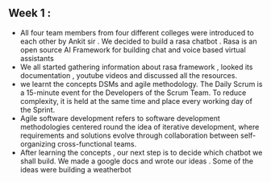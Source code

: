    ## Week  1 :
   
  - All four team members from four different colleges were introduced to each other by Ankit sir . We decided to build a rasa chatbot . Rasa is an open source AI Framework for building chat and voice based virtual assistants
- We all started gathering information about rasa framework , looked its documentation , youtube videos and discussed all the resources.
- we learnt the concepts DSMs and agile methodology. The Daily Scrum is a 15-minute event for the Developers of the Scrum Team. To reduce complexity, it is held at the same time and place every working day of the Sprint.
- Agile software development refers to  software development methodologies centered round the idea of iterative development, where requirements and solutions evolve through collaboration between self-organizing cross-functional teams.
- After learning the concepts , our next step is to decide which chatbot we shall build. We made a google docs and wrote our ideas . Some of the ideas were building a weatherbot 
